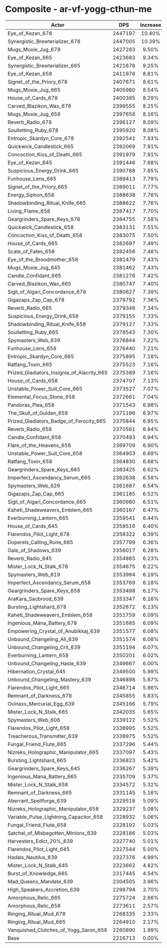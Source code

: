 # Composite - ar-vf-yogg-cthun-me
| Actor | DPS | Increase |
|---|:---:|:---:|
|Eye_of_Kezan_678|2447197|10.40%|
|Synergistic_Brewterializer_678|2447005|10.39%|
|Mugs_Moxie_Jug_678|2427263|9.50%|
|Eye_of_Kezan_665|2423683|9.34%|
|Synergistic_Brewterializer_665|2421676|9.25%|
|Eye_of_Kezan_658|2411976|8.81%|
|Signet_of_the_Priory_678|2407671|8.61%|
|Mugs_Moxie_Jug_665|2405980|8.54%|
|House_of_Cards_678|2400385|8.29%|
|Carved_Blazikon_Wax_678|2399555|8.25%|
|Mugs_Moxie_Jug_658|2397658|8.16%|
|Reverb_Radio_678|2396127|8.09%|
|Soulletting_Ruby_678|2395920|8.08%|
|Entropic_Skardyn_Core_678|2392541|7.93%|
|Quickwick_Candlestick_665|2392069|7.91%|
|Concoction_Kiss_of_Death_665|2391979|7.91%|
|Eye_of_Kezan_645|2391446|7.88%|
|Suspicious_Energy_Drink_665|2390788|7.85%|
|Funhouse_Lens_665|2389413|7.79%|
|Signet_of_the_Priory_665|2389011|7.77%|
|Energy_Siphon_658|2388638|7.76%|
|Shadowbinding_Ritual_Knife_665|2388622|7.76%|
|Living_Flame_658|2387417|7.70%|
|Geargrinders_Spare_Keys_678|2384755|7.58%|
|Quickwick_Candlestick_658|2383131|7.51%|
|Concoction_Kiss_of_Death_658|2383075|7.50%|
|House_of_Cards_665|2382697|7.49%|
|Scale_of_Fates_658|2382456|7.48%|
|Eye_of_the_Broodmother_658|2381479|7.43%|
|Mugs_Moxie_Jug_645|2381462|7.43%|
|Candle_Confidant_665|2381276|7.42%|
|Carved_Blazikon_Wax_665|2380747|7.40%|
|Sigil_of_Algari_Concordance_678|2380627|7.39%|
|Gigazaps_Zap_Cap_678|2379792|7.36%|
|Reverb_Radio_665|2379348|7.34%|
|Suspicious_Energy_Drink_658|2379155|7.33%|
|Shadowbinding_Ritual_Knife_658|2379127|7.33%|
|Soulletting_Ruby_665|2378543|7.30%|
|Spymasters_Web_639|2376844|7.22%|
|Funhouse_Lens_658|2376440|7.21%|
|Entropic_Skardyn_Core_665|2375895|7.18%|
|Ratfang_Toxin_665|2375523|7.16%|
|Prized_Gladiators_Insignia_of_Alacrity_665|2375389|7.16%|
|House_of_Cards_658|2374707|7.13%|
|Unstable_Power_Suit_Core_665|2373527|7.07%|
|Elemental_Focus_Stone_658|2372661|7.04%|
|Pandoras_Plea_658|2371543|6.98%|
|The_Skull_of_Guldan_658|2371166|6.97%|
|Prized_Gladiators_Badge_of_Ferocity_665|2370844|6.95%|
|Reverb_Radio_658|2370561|6.94%|
|Candle_Confidant_658|2370493|6.94%|
|Flare_of_the_Heavens_658|2369709|6.90%|
|Unstable_Power_Suit_Core_658|2364903|6.69%|
|Ratfang_Toxin_658|2364830|6.68%|
|Geargrinders_Spare_Keys_665|2363425|6.62%|
|Imperfect_Ascendancy_Serum_665|2362638|6.58%|
|Spymasters_Web_626|2361687|6.54%|
|Gigazaps_Zap_Cap_665|2361185|6.52%|
|Sigil_of_Algari_Concordance_665|2360980|6.51%|
|Kaheti_Shadeweavers_Emblem_665|2360167|6.47%|
|Everburning_Lantern_665|2359541|6.44%|
|House_of_Cards_645|2358516|6.40%|
|Flarendos_Pilot_Light_678|2358322|6.39%|
|Doperels_Calling_Rune_665|2357799|6.36%|
|Gale_of_Shadows_639|2356017|6.28%|
|Reverb_Radio_645|2354865|6.23%|
|Mister_Lock_N_Stalk_678|2354675|6.22%|
|Spymasters_Web_619|2353984|6.19%|
|Imperfect_Ascendancy_Serum_658|2353769|6.18%|
|Geargrinders_Spare_Keys_658|2353498|6.17%|
|AraKara_Sacbrood_639|2353347|6.16%|
|Bursting_Lightshard_678|2352672|6.13%|
|Kaheti_Shadeweavers_Emblem_658|2351759|6.09%|
|Ingenious_Mana_Battery_678|2351685|6.09%|
|Empowering_Crystal_of_Anubikkaj_639|2351577|6.08%|
|Unbound_Changeling_All_639|2351574|6.08%|
|Unbound_Changeling_Crit_639|2351194|6.07%|
|Everburning_Lantern_658|2350201|6.02%|
|Unbound_Changeling_Haste_639|2349667|6.00%|
|Hibernation_Crystal_645|2349500|5.99%|
|Unbound_Changeling_Mastery_639|2346898|5.87%|
|Flarendos_Pilot_Light_665|2346714|5.86%|
|Remnant_of_Darkness_678|2345855|5.83%|
|Ovinaxs_Mercurial_Egg_639|2345166|5.79%|
|Mister_Lock_N_Stalk_665|2342035|5.65%|
|Spymasters_Web_606|2339122|5.52%|
|Flarendos_Pilot_Light_658|2338995|5.52%|
|Treacherous_Transmitter_639|2338975|5.52%|
|Fungal_Friend_Flute_665|2337296|5.44%|
|Nizreks_Holographic_Manipulator_665|2337097|5.43%|
|Bursting_Lightshard_665|2336823|5.42%|
|Geargrinders_Spare_Keys_645|2336267|5.39%|
|Ingenious_Mana_Battery_665|2335709|5.37%|
|Mister_Lock_N_Stalk_658|2334572|5.32%|
|Remnant_of_Darkness_665|2331145|5.16%|
|Aberrant_Spellforge_639|2329518|5.09%|
|Nizreks_Holographic_Manipulator_658|2329237|5.08%|
|Variable_Pulse_Lightning_Capacitor_658|2328932|5.06%|
|Fungal_Friend_Flute_658|2328192|5.03%|
|Satchel_of_Misbegotten_Minions_639|2328186|5.03%|
|Harvesters_Edict_20%_639|2327740|5.01%|
|Flarendos_Pilot_Light_645|2327544|5.00%|
|Hadals_Nautilus_639|2327376|4.99%|
|Mister_Lock_N_Stalk_645|2323662|4.82%|
|Burst_of_Knowledge_665|2317445|4.54%|
|Mad_Queens_Mandate_639|2304505|3.96%|
|High_Speakers_Accretion_639|2298794|3.70%|
|Amorphous_Relic_665|2275724|2.66%|
|Amorphous_Relic_658|2273611|2.57%|
|Ringing_Ritual_Mud_678|2268335|2.33%|
|Ringing_Ritual_Mud_665|2264910|2.17%|
|Vanquished_Clutches_of_Yogg_Saron_658|2260890|1.99%|
|Base|2216713|0.00%|
